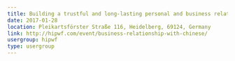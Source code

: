 ```yaml
---
title: Building a trustful and long-lasting personal and business relationship with Chinese
date: 2017-01-28
location: Pleikartsförster Straße 116, Heidelberg, 69124, Germany
link: http://hipwf.com/event/business-relationship-with-chinese/
usergroup: hipwf
type: usergroup
---
```

